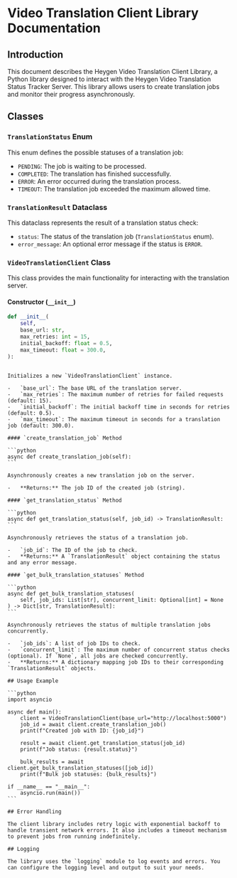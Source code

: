 # Video Translation Client Library Documentation

## Introduction

This document describes the Heygen Video Translation Client Library, a Python library designed to interact with the Heygen Video Translation Status Tracker Server. This library allows users to create translation jobs and monitor their progress asynchronously.

## Classes

### `TranslationStatus` Enum

This enum defines the possible statuses of a translation job:

-   `PENDING`: The job is waiting to be processed.
-   `COMPLETED`: The translation has finished successfully.
-   `ERROR`: An error occurred during the translation process.
-   `TIMEOUT`: The translation job exceeded the maximum allowed time.

### `TranslationResult` Dataclass

This dataclass represents the result of a translation status check:

-   `status`: The status of the translation job (`TranslationStatus` enum).
-   `error_message`: An optional error message if the status is `ERROR`.

### `VideoTranslationClient` Class

This class provides the main functionality for interacting with the translation server.

#### Constructor (`__init__`)

```python
def __init__(
    self,
    base_url: str,
    max_retries: int = 15,
    initial_backoff: float = 0.5,
    max_timeout: float = 300.0,
):
```

````

Initializes a new `VideoTranslationClient` instance.

-   `base_url`: The base URL of the translation server.
-   `max_retries`: The maximum number of retries for failed requests (default: 15).
-   `initial_backoff`: The initial backoff time in seconds for retries (default: 0.5).
-   `max_timeout`: The maximum timeout in seconds for a translation job (default: 300.0).

#### `create_translation_job` Method

```python
async def create_translation_job(self):
```

Asynchronously creates a new translation job on the server.

-   **Returns:** The job ID of the created job (string).

#### `get_translation_status` Method

```python
async def get_translation_status(self, job_id) -> TranslationResult:
```

Asynchronously retrieves the status of a translation job.

-   `job_id`: The ID of the job to check.
-   **Returns:** A `TranslationResult` object containing the status and any error message.

#### `get_bulk_translation_statuses` Method

```python
async def get_bulk_translation_statuses(
    self, job_ids: List[str], concurrent_limit: Optional[int] = None
) -> Dict[str, TranslationResult]:
```

Asynchronously retrieves the status of multiple translation jobs concurrently.

-   `job_ids`: A list of job IDs to check.
-   `concurrent_limit`: The maximum number of concurrent status checks (optional). If `None`, all jobs are checked concurrently.
-   **Returns:** A dictionary mapping job IDs to their corresponding `TranslationResult` objects.

## Usage Example

```python
import asyncio

async def main():
    client = VideoTranslationClient(base_url="http://localhost:5000")
    job_id = await client.create_translation_job()
    print(f"Created job with ID: {job_id}")

    result = await client.get_translation_status(job_id)
    print(f"Job status: {result.status}")

    bulk_results = await client.get_bulk_translation_statuses([job_id])
    print(f"Bulk job statuses: {bulk_results}")

if __name__ == "__main__":
    asyncio.run(main())
```

## Error Handling

The client library includes retry logic with exponential backoff to handle transient network errors. It also includes a timeout mechanism to prevent jobs from running indefinitely.

## Logging

The library uses the `logging` module to log events and errors. You can configure the logging level and output to suit your needs.
````
